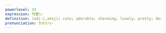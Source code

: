 ```yaml
---
powerlevel: 33
expression: 可愛い
definition: (adj-i,ateji) cute; adorable; charming; lovely; pretty; dear; precious; darling; pet; cute little; tiny; (P)
pronunciation: かわいい
---
```

